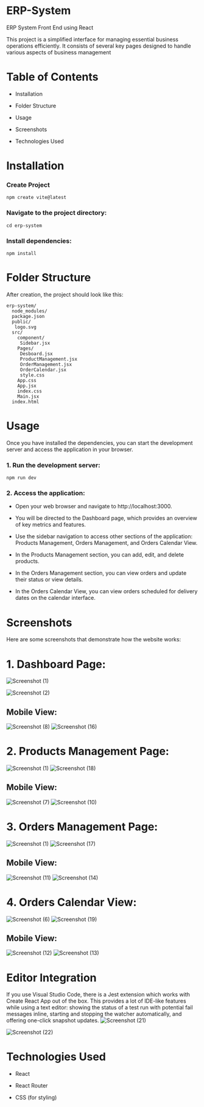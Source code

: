 # ERP-System
ERP System Front End using React

This project is a simplified interface for managing essential business operations efficiently. It consists of several key pages designed to handle various aspects of business management

# Table of Contents
* Installation
- Folder Structure
+ Usage
* Screenshots
- Technologies Used

# Installation
### Create Project
`npm create vite@latest`
### Navigate to the project directory:
`cd erp-system`
### Install dependencies:
`npm install`

# Folder Structure
After creation, the project should look like this:

```
erp-system/
  node_modules/
  package.json
  public/
   logo.svg
  src/
    component/
     Sidebar.jsx
    Pages/
     Desboard.jsx
     ProductManagement.jsx
     OrderManagement.jsx
     OrderCalendar.jsx
     style.css
    App.css
    App.jsx
    index.css
    Main.jsx
  index.html
```
    
    
# Usage
Once you have installed the dependencies, you can start the development server and access the application in your browser.

### 1. Run the development server:
`npm run dev`
### 2. Access the application:
- Open your web browser and navigate to http://localhost:3000.
+ You will be directed to the Dashboard page, which provides an overview of key metrics and features.
* Use the sidebar navigation to access other sections of the application: Products Management, Orders Management, and Orders Calendar View.
+ In the Products Management section, you can add, edit, and delete products.
- In the Orders Management section, you can view orders and update their status or view details.
* In the Orders Calendar View, you can view orders scheduled for delivery dates on the calendar interface.

# Screenshots
Here are some screenshots that demonstrate how the website works:

# 1. Dashboard Page:
![Screenshot (1)](https://github.com/ajaysingh72/ERP-System/assets/148766480/faec806e-15dd-4904-82c6-bfde1761470b)

![Screenshot (2)](https://github.com/ajaysingh72/ERP-System/assets/148766480/06a19933-370c-43ca-a214-7589fba3c92c)


## Mobile View:
![Screenshot (8)](https://github.com/ajaysingh72/ERP-System/assets/148766480/80dfcd0a-2150-44ee-a682-32f03f3f9640)
![Screenshot (16)](https://github.com/ajaysingh72/ERP-System/assets/148766480/c380105d-26cd-4502-964d-9ad03a95ad83)




# 2. Products Management Page:
![Screenshot (1)](https://github.com/ajaysingh72/ERP-System/assets/148766480/f26f9235-7eb2-4523-af55-c52ba3b4888a)
![Screenshot (18)](https://github.com/ajaysingh72/ERP-System/assets/148766480/eac1f015-81d8-45cd-9acc-5a9e385e8bf9)


## Mobile View:
![Screenshot (7)](https://github.com/ajaysingh72/ERP-System/assets/148766480/ab01752a-14a2-4557-aa6f-41c5213e1328)
![Screenshot (10)](https://github.com/ajaysingh72/ERP-System/assets/148766480/daaa2161-5b2e-473d-9f59-6be84dd63700)



# 3. Orders Management Page:
![Screenshot (1)](https://github.com/ajaysingh72/ERP-System/assets/148766480/de05cfe5-8482-436f-a50f-02c4e18bad9d)
![Screenshot (17)](https://github.com/ajaysingh72/ERP-System/assets/148766480/b13cf957-d8b0-41b4-9522-02c6f029edb5)



## Mobile View:
![Screenshot (11)](https://github.com/ajaysingh72/ERP-System/assets/148766480/9a46ebb9-25cb-44a9-9773-3fd6bb58322f)
![Screenshot (14)](https://github.com/ajaysingh72/ERP-System/assets/148766480/779f4261-7ca3-41b3-8df2-5c4dc55cb615)




# 4. Orders Calendar View:
![Screenshot (6)](https://github.com/ajaysingh72/ERP-System/assets/148766480/56eb9485-09d2-41e6-89ac-d1db51721527)
![Screenshot (19)](https://github.com/ajaysingh72/ERP-System/assets/148766480/89db44e3-0c7d-4d51-9060-190597623c56)


## Mobile View:
![Screenshot (12)](https://github.com/ajaysingh72/ERP-System/assets/148766480/fbd1a618-7e7b-4b5f-b016-ec95aa942672)
![Screenshot (13)](https://github.com/ajaysingh72/ERP-System/assets/148766480/228263d3-5c75-4988-8f6a-43ecf8b8634b)


# Editor Integration
If you use Visual Studio Code, there is a Jest extension which works with Create React App out of the box. This provides a lot of IDE-like features while using a text editor: showing the status of a test run with potential fail messages inline, starting and stopping the watcher automatically, and offering one-click snapshot updates.
![Screenshot (21)](https://github.com/ajaysingh72/ERP-System/assets/148766480/ca83a57f-0219-4a7b-9d94-098ad32f421d)

![Screenshot (22)](https://github.com/ajaysingh72/ERP-System/assets/148766480/c1d5b63c-6200-4c25-ba80-fc81a84ff455)


# Technologies Used
- React
* React Router
+ CSS (for styling)


